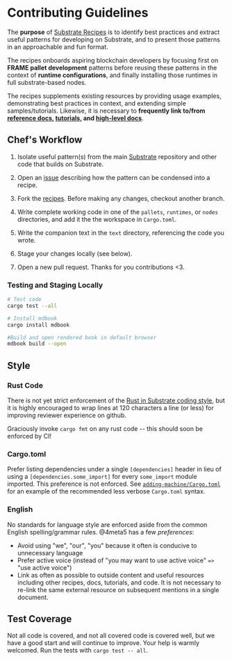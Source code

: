# Contributing Guidelines

The **purpose** of [Substrate Recipes](https://substrate.dev/recipes/) is to identify best practices and extract useful patterns for developing on Substrate, and to present those patterns in an approachable and fun format.

The recipes onboards aspiring blockchain developers by focusing first on **FRAME pallet development** patterns before reusing these patterns in the context of **runtime configurations**, and finally installing those runtimes in full substrate-based nodes.

The recipes supplements existing resources by providing usage examples, demonstrating best practices in context, and extending simple samples/tutorials. Likewise, it is necessary to **frequently link to/from [reference docs](https://substrate.dev/rustdocs/master/), [tutorials](https://substrate.dev/tutorials/), and [high-level docs](https://substrate.dev/docs)**.

## Chef's Workflow

1. Isolate useful pattern(s) from the main [Substrate](https://github.com/paritytech/substrate) repository and other code that builds on Substrate.

2. Open an [issue](https://github.com/substrate-developer-hub/recipes/issues/new) describing how the pattern can be condensed into a recipe.

3. Fork the [recipes](https://github.com/substrate-developer-hub/recipes). Before making any changes, checkout another branch.

4. Write complete working code in one of the `pallets`, `runtimes`, or `nodes` directories, and add it the the workspace in `Cargo.toml`.

5. Write the companion text in the `text` directory, referencing the code you wrote.

6. Stage your changes locally (see below).

7. Open a new pull request. Thanks for you contributions <3.

### Testing and Staging Locally
```bash
# Test code
cargo test --all

# Install mdbook
cargo install mdbook

#Build and open rendered book in default browser
mdbook build --open
```

## Style

### Rust Code
There is not yet strict enforcement of the [Rust in Substrate coding style](https://wiki.parity.io/Substrate-Style-Guide), but it is highly encouraged to wrap lines at 120 characters a line (or less) for improving reviewer experience on github.

Graciously invoke `cargo fmt` on any rust code -- this should soon be enforced by CI!

### Cargo.toml
Prefer listing dependencies under a single `[dependencies]` header in lieu of using a `[dependencies.some_import]` for every `some_import` module imported. This preference is not enforced. See [`adding-machine/Cargo.toml`](https://github.com/substrate-developer-hub/recipes/blob/master/pallets/adding-machine/Cargo.toml) for an example of the recommended less verbose `Cargo.toml` syntax.

### English
No standards for language style are enforced aside from the common English spelling/grammar rules. @4meta5 has a few *preferences*:
* Avoid using "we", "our", "you" because it often is conducive to unnecessary language
* Prefer active voice (instead of "you may want to use active voice" `=>` "use active voice")
* Link as often as possible to outside content and useful resources including other recipes, docs,
tutorials, and code. It is not necessary to re-link the same external resource on subsequent
mentions in a single document.

## Test Coverage
Not all code is covered, and not all covered code is covered well, but we have a good start and will continue to improve. Your help is warmly welcomed.
Run the tests with `cargo test -- all`.
